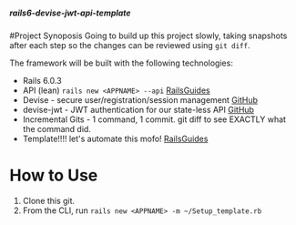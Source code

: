 ##### rails6-devise-jwt-api-template

#Project Synoposis
Going to build up this project slowly, taking snapshots after each step so the changes can be reviewed using `git diff`.

The framework will be built with the following technologies:
  - Rails 6.0.3
  - API (lean) `rails new <APPNAME> --api` [RailsGuides](https://guides.rubyonrails.org/api_app.html)
  - Devise - secure user/registration/session management [GitHub](https://github.com/heartcombo/devise)
  - devise-jwt - JWT authentication for our state-less API [GitHub](https://github.com/waiting-for-dev/devise-jwt)
  - Incremental Gits - 1 command, 1 commit.  git diff to see EXACTLY what the command did.
  - Template!!!! let's automate this mofo! [RailsGuides](https://guides.rubyonrails.org/rails_application_templates.html)

# How to Use
1. Clone this git.
2. From the CLI, run `rails new <APPNAME> -m ~/Setup_template.rb`
